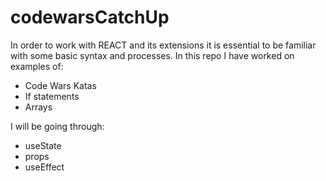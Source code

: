 # codewarsCatchUp

In order to work with REACT and its extensions it is essential to be familiar with some basic syntax and processes.
In this repo I have worked on examples of:

 - Code Wars Katas
 - If statements
 - Arrays
 
 I will be going through:
 - useState
 - props
 - useEffect
